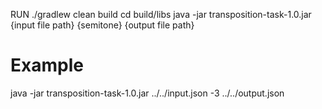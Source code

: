 RUN
./gradlew clean build
cd build/libs
java -jar transposition-task-1.0.jar {input file path} {semitone} {output file path} 
# Example
java -jar transposition-task-1.0.jar ../../input.json -3 ../../output.json
